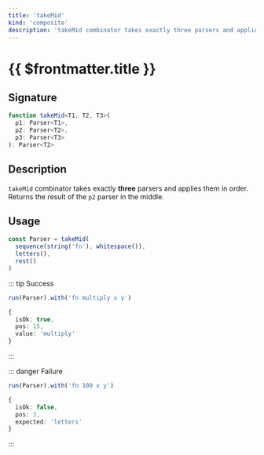 ```yaml
---
title: 'takeMid'
kind: 'composite'
description: 'takeMid combinator takes exactly three parsers and applies them in order. Returns the result of the parser in the middle.'
---
```


# {{ $frontmatter.title }}

## Signature

```ts
function takeMid<T1, T2, T3>(
  p1: Parser<T1>,
  p2: Parser<T2>,
  p3: Parser<T3>
): Parser<T2>
```

## Description

`takeMid` combinator takes exactly **three** parsers and applies them in order. Returns the result of the `p2` parser in the middle.

## Usage

```ts
const Parser = takeMid(
  sequence(string('fn'), whitespace()),
  letters(),
  rest()
)
```

::: tip Success
```ts
run(Parser).with('fn multiply x y')

{
  isOk: true,
  pos: 15,
  value: 'multiply'
}
```
:::

::: danger Failure
```ts
run(Parser).with('fn 100 x y')

{
  isOk: false,
  pos: 3,
  expected: 'letters'
}
```
:::
